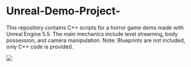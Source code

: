 # Unreal-Demo-Project-
This repository contains C++ scripts for a horror game demo made with Unreal Engine 5.5. The main mechanics include level streaming, body possession, and camera manipulation. Note: Blueprints are not included, only C++ code is provided.


![](https://media2.giphy.com/media/v1.Y2lkPTc5MGI3NjExN2thdHFoa2ExcXpzd253ZHRjd3VlMnNmYnBwdjhmeHl1MGVjZDhjaiZlcD12MV9pbnRlcm5hbF9naWZfYnlfaWQmY3Q9Zw/P5We3QT9E2iII886z2/giphy.gif)
